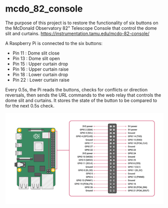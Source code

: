 # mcdo_82_console
The purpose of this project is to restore the functionality of six buttons on the McDonald Observatory 82" Telescope Console that control the dome slit and curtains.
https://instrumentation.tamu.edu/mcdo-82-console/

A Raspberry Pi is connected to the six buttons:
* Pin 11 : Dome slit close
* Pin 13 : Dome slit open
* Pin 15 : Upper curtain drop
* Pin 16 : Upper curtain raise
* Pin 18 : Lower curtain drop
* Pin 22 : Lower curtain raise

Every 0.5s, the Pi reads the buttons, checks for conflicts or direction reversals, then sends the URL commands to the web relay that controls the dome slit and curtains. It stores the state of the button to be compared to for the next 0.5s check.

![pi_GPIO](pi_GPIO.png)
